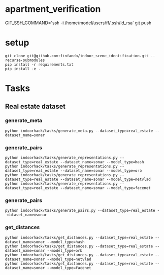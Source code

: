 # apartment_verification
GIT_SSH_COMMAND='ssh -i /home/model/users/ff/.ssh/id_rsa' git push

# setup

    git clone git@github.com:finfando/indoor_scene_identification.git --recurse-submodules
    pip install -r requirements.txt
    pip install -e .

# Tasks

## Real estate dataset

### generate_meta

    python indoorhack/tasks/generate_meta.py --dataset_type=real_estate --dataset_name=sonar

### generate_pairs

    python indoorhack/tasks/generate_representations.py --dataset_type=real_estate --dataset_name=sonar --model_type=hash
    python indoorhack/tasks/generate_representations.py --dataset_type=real_estate --dataset_name=sonar --model_type=orb
    python indoorhack/tasks/generate_representations.py --dataset_type=real_estate --dataset_name=sonar --model_type=netvlad
    python indoorhack/tasks/generate_representations.py --dataset_type=real_estate --dataset_name=sonar --model_type=facenet

### generate_pairs

    python indoorhack/tasks/generate_pairs.py --dataset_type=real_estate --dataset_name=sonar

### get_distances

    python indoorhack/tasks/get_distances.py --dataset_type=real_estate --dataset_name=sonar --model_type=hash
    python indoorhack/tasks/get_distances.py --dataset_type=real_estate --dataset_name=sonar --model_type=orb
    python indoorhack/tasks/get_distances.py --dataset_type=real_estate --dataset_name=sonar --model_type=netvlad
    python indoorhack/tasks/get_distances.py --dataset_type=real_estate --dataset_name=sonar --model_type=facenet
